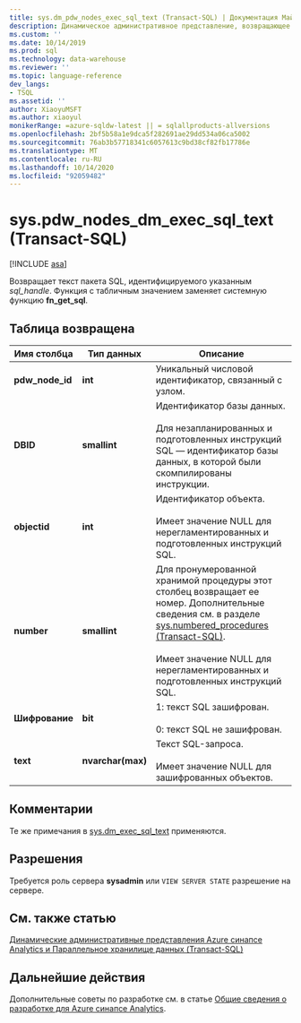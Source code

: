 ```yaml
---
title: sys.dm_pdw_nodes_exec_sql_text (Transact-SQL) | Документация Майкрософт
description: Динамическое административное представление, возвращающее текст пакета SQL, идентифицируемого указанным sql_handle.
ms.custom: ''
ms.date: 10/14/2019
ms.prod: sql
ms.technology: data-warehouse
ms.reviewer: ''
ms.topic: language-reference
dev_langs:
- TSQL
ms.assetid: ''
author: XiaoyuMSFT
ms.author: xiaoyul
monikerRange: =azure-sqldw-latest || = sqlallproducts-allversions
ms.openlocfilehash: 2bf5b58a1e9dca5f282691ae29dd534a06ca5002
ms.sourcegitcommit: 76ab3b57718341c6057613c9bd38cf82fb17786e
ms.translationtype: MT
ms.contentlocale: ru-RU
ms.lasthandoff: 10/14/2020
ms.locfileid: "92059482"
---
```

# <a name="syspdw_nodes_dm_exec_sql_text-transact-sql"></a>sys.pdw_nodes_dm_exec_sql_text (Transact-SQL)
[!INCLUDE [asa](../../includes/applies-to-version/asa.md)]

Возвращает текст пакета SQL, идентифицируемого указанным *sql_handle*. Функция с табличным значением заменяет системную функцию **fn_get_sql**.  
   
## <a name="table-returned"></a>Таблица возвращена  
|Имя столбца|Тип данных|Описание|  
|-----------------|---------------|-----------------|  
|**pdw_node_id**|**int**|Уникальный числовой идентификатор, связанный с узлом.|
|**DBID**|**smallint**|Идентификатор базы данных.<br /><br /> Для незапланированных и подготовленных инструкций SQL — идентификатор базы данных, в которой были скомпилированы инструкции.|  
|**objectid**|**int**|Идентификатор объекта.<br /><br /> Имеет значение NULL для нерегламентированных и подготовленных инструкций SQL.|  
|**number**|**smallint**|Для пронумерованной хранимой процедуры этот столбец возвращает ее номер. Дополнительные сведения см. в разделе [sys.numbered_procedures &#40;Transact-SQL&#41;](../../relational-databases/system-catalog-views/sys-numbered-procedures-transact-sql.md).<br /><br /> Имеет значение NULL для нерегламентированных и подготовленных инструкций SQL.|  
|**Шифрование**|**bit**|1: текст SQL зашифрован.<br /><br /> 0: текст SQL не зашифрован.|  
|**text**|**nvarchar(max)**|Текст SQL-запроса.<br /><br /> Имеет значение NULL для зашифрованных объектов.|  

## <a name="remarks"></a>Комментарии  
Те же примечания в [sys.dm_exec_sql_text](./sys-dm-exec-sql-text-transact-sql.md?view=sql-server-ver15) применяются.  
  
## <a name="permissions"></a>Разрешения  
 Требуется роль сервера **sysadmin** или `VIEW SERVER STATE` разрешение на сервере.  
  
## <a name="see-also"></a>См. также статью  
 [Динамические административные представления Azure синапсе Analytics и Параллельное хранилище данных &#40;Transact-SQL&#41;](../../relational-databases/system-dynamic-management-views/sql-and-parallel-data-warehouse-dynamic-management-views.md)  

  ## <a name="next-steps"></a>Дальнейшие действия
 Дополнительные советы по разработке см. в статье [Общие сведения о разработке для Azure синапсе Analytics](/azure/sql-data-warehouse/sql-data-warehouse-overview-develop).